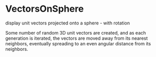 # VectorsOnSphere
display unit vectors projected onto a sphere - with rotation

Some number of random 3D unit vectors are created, and as each generation is iterated, the vectors are moved away from its nearest neighbors,
eventually spreading to an even angular distance from its neighbors.

